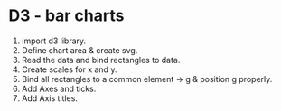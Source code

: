 # D3 - bar charts

1. import d3 library.
2. Define chart area & create svg.
3. Read the data and bind rectangles to data.
4. Create scales for x and y.
5. Bind all rectangles to a common element -> g & position g properly.
6. Add Axes and ticks.
7. Add Axis titles.
